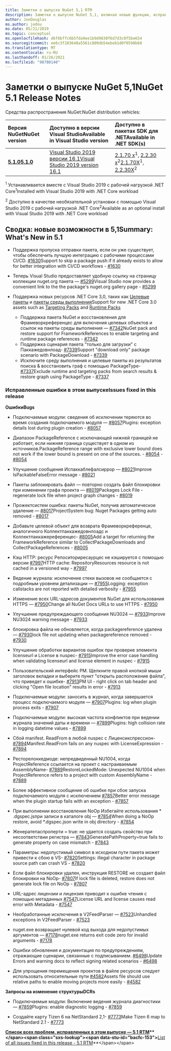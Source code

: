 ```yaml
---
title: Заметки о выпуске NuGet 5,1 RTM
description: Заметки о выпуске NuGet 5,1, включая новые функции, исправления ошибок и DCR.
author: JonDouglas
ms.author: jodou
ms.date: 05/21/2019
ms.topic: conceptual
ms.openlocfilehash: d6f6bffc6b5fda9ee1b9d9830f6d7d3c0f5be654
ms.sourcegitcommit: ee6c3f203648a5561c809db54ebeb1d0f0598b68
ms.translationtype: MT
ms.contentlocale: ru-RU
ms.lasthandoff: 01/26/2021
ms.locfileid: "98780140"
---
```

# <a name="nuget-51-release-notes"></a><span data-ttu-id="bacfc-103">Заметки о выпуске NuGet 5,1</span><span class="sxs-lookup"><span data-stu-id="bacfc-103">NuGet 5.1 Release Notes</span></span>

<span data-ttu-id="bacfc-104">Средства распространения NuGet:</span><span class="sxs-lookup"><span data-stu-id="bacfc-104">NuGet distribution vehicles:</span></span>

| <span data-ttu-id="bacfc-105">Версия NuGet</span><span class="sxs-lookup"><span data-stu-id="bacfc-105">NuGet version</span></span> | <span data-ttu-id="bacfc-106">Доступно в версии Visual Studio</span><span class="sxs-lookup"><span data-stu-id="bacfc-106">Available in Visual Studio version</span></span>| <span data-ttu-id="bacfc-107">Доступно в пакетах SDK для .NET</span><span class="sxs-lookup"><span data-stu-id="bacfc-107">Available in .NET SDK(s)</span></span>|
|:---|:---|:---|
| [<span data-ttu-id="bacfc-108">**5.1.0**</span><span class="sxs-lookup"><span data-stu-id="bacfc-108">**5.1.0**</span></span>](https://nuget.org/downloads) | [<span data-ttu-id="bacfc-109">Visual Studio 2019 версии 16.1</span><span class="sxs-lookup"><span data-stu-id="bacfc-109">Visual Studio 2019 version 16.1</span></span>](https://visualstudio.microsoft.com/downloads/) | <span data-ttu-id="bacfc-110">[2.1.70 x](https://dotnet.microsoft.com/download/dotnet-core/2.1)<sup>1</sup>, [2.2.30 x](https://dotnet.microsoft.com/download/dotnet-core/2.2)<sup>2</sup></span><span class="sxs-lookup"><span data-stu-id="bacfc-110">[2.1.70X](https://dotnet.microsoft.com/download/dotnet-core/2.1)<sup>1</sup>, [2.2.30X](https://dotnet.microsoft.com/download/dotnet-core/2.2)<sup>2</sup></span></span> |

<span data-ttu-id="bacfc-111"><sup>1</sup> Устанавливается вместе с Visual Studio 2019 с рабочей нагрузкой .NET Core</span><span class="sxs-lookup"><span data-stu-id="bacfc-111"><sup>1</sup>Installed with Visual Studio 2019 with .NET Core workload</span></span> 

<span data-ttu-id="bacfc-112"><sup>2</sup> Доступно в качестве необязательной установки с помощью Visual Studio 2019 с рабочей нагрузкой .NET Core</span><span class="sxs-lookup"><span data-stu-id="bacfc-112"><sup>2</sup>Available as an optional install with Visual Studio 2019 with .NET Core workload</span></span>

## <a name="summary-whats-new-in-51"></a><span data-ttu-id="bacfc-113">Сводка: новые возможности в 5,1</span><span class="sxs-lookup"><span data-stu-id="bacfc-113">Summary: What's New in 5.1</span></span>

* <span data-ttu-id="bacfc-114">Поддержка пропуска отправки пакета, если он уже существует, чтобы обеспечить лучшую интеграцию с рабочими процессами CI/CD. [#1630](https://github.com/NuGet/Home/issues/1630#issuecomment-483461100)</span><span class="sxs-lookup"><span data-stu-id="bacfc-114">Support to skip a package push if it already exists to allow for better integration with CI/CD workflows - [#1630](https://github.com/NuGet/Home/issues/1630#issuecomment-483461100)</span></span>

* <span data-ttu-id="bacfc-115">Теперь Visual Studio предоставляет удобную ссылку на страницу коллекции nuget.org пакета — [#5299](https://github.com/NuGet/Home/issues/5299#issuecomment-494458510)</span><span class="sxs-lookup"><span data-stu-id="bacfc-115">Visual Studio now provides a convenient link to the the package's nuget.org gallery page - [#5299](https://github.com/NuGet/Home/issues/5299#issuecomment-494458510)</span></span>

* <span data-ttu-id="bacfc-116">Поддержка новых ресурсов .NET Core 3,0, таких как [Целевые пакеты](https://github.com/dotnet/cli/issues/10006) и [пакеты среды выполнения](https://github.com/dotnet/cli/issues/10007)</span><span class="sxs-lookup"><span data-stu-id="bacfc-116">Support for new .NET Core 3.0 assets such as [Targeting Packs](https://github.com/dotnet/cli/issues/10006) and [Runtime Packs](https://github.com/dotnet/cli/issues/10007)</span></span>
  * <span data-ttu-id="bacfc-117">Поддержка пакета NuGet и восстановления для Фрамеворкреференцес для включения целевых объектов и ссылок на пакеты среды выполнения — [#7342](https://github.com/NuGet/Home/issues/7342)</span><span class="sxs-lookup"><span data-stu-id="bacfc-117">NuGet pack and restore support for FrameworkReferences to enable targeting and runtime package references - [#7342](https://github.com/NuGet/Home/issues/7342)</span></span>
  * <span data-ttu-id="bacfc-118">Поддержка сценария пакета "только для загрузки" с Паккажедовнлоад- [#7339](https://github.com/NuGet/Home/issues/7339)</span><span class="sxs-lookup"><span data-stu-id="bacfc-118">Support "download only" package scenario with PackageDownload - [#7339](https://github.com/NuGet/Home/issues/7339)</span></span>
  * <span data-ttu-id="bacfc-119">Исключите среду выполнения и целевые пакеты из результатов поиска & восстановить граф с помощью PackageType- [#7337](https://github.com/NuGet/Home/issues/7337)</span><span class="sxs-lookup"><span data-stu-id="bacfc-119">Exclude runtime and targeting packs from search results & restore graph using PackageType - [#7337](https://github.com/NuGet/Home/issues/7337)</span></span>

### <a name="issues-fixed-in-this-release"></a><span data-ttu-id="bacfc-120">Исправленные ошибки в этом выпуске</span><span class="sxs-lookup"><span data-stu-id="bacfc-120">Issues fixed in this release</span></span>

<span data-ttu-id="bacfc-121">**Ошибки**</span><span class="sxs-lookup"><span data-stu-id="bacfc-121">**Bugs**</span></span>

* <span data-ttu-id="bacfc-122">Подключаемые модули: сведения об исключении теряются во время создания подключаемого модуля — [#8057](https://github.com/NuGet/Home/issues/8057)</span><span class="sxs-lookup"><span data-stu-id="bacfc-122">Plugins:  exception details lost during plugin creation - [#8057](https://github.com/NuGet/Home/issues/8057)</span></span>

* <span data-ttu-id="bacfc-123">Диапазон PackageReference с исключающей нижней границей не работает, если нижняя граница существует в одном из источников.</span><span class="sxs-lookup"><span data-stu-id="bacfc-123">PackageReference range with exclusive lower bound does not work if the lower bound is present on one of the sources.</span></span><span data-ttu-id="bacfc-124"> - [#8054](https://github.com/NuGet/Home/issues/8054)</span><span class="sxs-lookup"><span data-stu-id="bacfc-124"> - [#8054](https://github.com/NuGet/Home/issues/8054)</span></span>

* <span data-ttu-id="bacfc-125">Улучшение сообщения Испаккаблефалсиррор — [#8021](https://github.com/NuGet/Home/issues/8021)</span><span class="sxs-lookup"><span data-stu-id="bacfc-125">Improve IsPackableFalseError message - [#8021](https://github.com/NuGet/Home/issues/8021)</span></span>

* <span data-ttu-id="bacfc-126">Пакеты заблокировать файл — повторно создать файл блокировки при изменении графа проекта — [#8019](https://github.com/NuGet/Home/issues/8019)</span><span class="sxs-lookup"><span data-stu-id="bacfc-126">Packages Lock File - regenerate lock file when project graph changes - [#8019](https://github.com/NuGet/Home/issues/8019)</span></span>

* <span data-ttu-id="bacfc-127">Прожектсистем ошибка: пакеты NuGet, получив автоматическое удаление — [#8017](https://github.com/NuGet/Home/issues/8017)</span><span class="sxs-lookup"><span data-stu-id="bacfc-127">ProjectSystem bug: Nuget Packages getting auto removed - [#8017](https://github.com/NuGet/Home/issues/8017)</span></span>

* <span data-ttu-id="bacfc-128">Добавьте целевой объект для возврата Фрамеворкреференце, аналогичного Коллектпаккажедовнлоадс и Коллектпаккажереференцес- [#8005](https://github.com/NuGet/Home/issues/8005)</span><span class="sxs-lookup"><span data-stu-id="bacfc-128">Add a target for returning the FrameworkReference similar to CollectPackageDownloads and CollectPackageReferences - [#8005](https://github.com/NuGet/Home/issues/8005)</span></span>

* <span data-ttu-id="bacfc-129">Кэш HTTP: ресурс Репоситориресаурцес не кэшируется с помощью версии [#7997](https://github.com/NuGet/Home/issues/7997)</span><span class="sxs-lookup"><span data-stu-id="bacfc-129">HTTP cache:  RepositoryResources resource is not cached in a versioned way - [#7997](https://github.com/NuGet/Home/issues/7997)</span></span>

* <span data-ttu-id="bacfc-130">Ведение журнала: исключение стеки вызовов не сообщается с подробным уровнем детализации — [#7955](https://github.com/NuGet/Home/issues/7955)</span><span class="sxs-lookup"><span data-stu-id="bacfc-130">Logging:  exception callstacks are not reported with detailed verbosity - [#7955](https://github.com/NuGet/Home/issues/7955)</span></span>

* <span data-ttu-id="bacfc-131">Изменение всех URL-адресов документов NuGet для использования HTTPS — [#7950](https://github.com/NuGet/Home/issues/7950)</span><span class="sxs-lookup"><span data-stu-id="bacfc-131">Change all NuGet Docs URLs to use HTTPS - [#7950](https://github.com/NuGet/Home/issues/7950)</span></span>

* <span data-ttu-id="bacfc-132">Улучшение предупреждающего сообщения NU3024 — [#7933](https://github.com/NuGet/Home/issues/7933)</span><span class="sxs-lookup"><span data-stu-id="bacfc-132">Improve NU3024 warning message - [#7933](https://github.com/NuGet/Home/issues/7933)</span></span>

* <span data-ttu-id="bacfc-133">блокировка файла не обновляется, когда packagereference удалена — [#7930](https://github.com/NuGet/Home/issues/7930)</span><span class="sxs-lookup"><span data-stu-id="bacfc-133">lock file not updating when packagereference removed - [#7930](https://github.com/NuGet/Home/issues/7930)</span></span>

* <span data-ttu-id="bacfc-134">Улучшение обработки вариантов ошибок при проверке элемента licenseurl и License в nuspec- [#7915](https://github.com/NuGet/Home/issues/7915)</span><span class="sxs-lookup"><span data-stu-id="bacfc-134">Improve the error case handling when validating licenseurl and license element in nuspec - [#7915](https://github.com/NuGet/Home/issues/7915)</span></span>

* <span data-ttu-id="bacfc-135">Пользовательский интерфейс PM. Щелкните правой кнопкой мыши заголовок вкладки и выберите пункт "открыть расположение файла", что приведет к ошибке- [#7913](https://github.com/NuGet/Home/issues/7913)</span><span class="sxs-lookup"><span data-stu-id="bacfc-135">PM UI - right click on tab header and clicking "Open file location" results in error - [#7913](https://github.com/NuGet/Home/issues/7913)</span></span>

* <span data-ttu-id="bacfc-136">Подключаемые модули: заносить в журнал, когда завершается процесс подключаемого модуля — [#7907](https://github.com/NuGet/Home/issues/7907)</span><span class="sxs-lookup"><span data-stu-id="bacfc-136">Plugins:  log when plugin process exits - [#7907](https://github.com/NuGet/Home/issues/7907)</span></span>

* <span data-ttu-id="bacfc-137">Подключаемые модули: высокая частота конфликтов при ведении журнала значений даты и времени — [#7899](https://github.com/NuGet/Home/issues/7899)</span><span class="sxs-lookup"><span data-stu-id="bacfc-137">Plugins:  high collision rate in logging datetime values - [#7899](https://github.com/NuGet/Home/issues/7899)</span></span>

* <span data-ttu-id="bacfc-138">Сбой manifest. ReadFrom в любой nuspec с Лиценсикспрессион- [#7894](https://github.com/NuGet/Home/issues/7894)</span><span class="sxs-lookup"><span data-stu-id="bacfc-138">Manifest.ReadFrom fails on any nuspec with LicenseExpression - [#7894](https://github.com/NuGet/Home/issues/7894)</span></span>

* <span data-ttu-id="bacfc-139">Ресторелоккедмоде: непредвиденный NU1004, когда ProjectReference ссылается на проект с настраиваемым AssemblyName- [#7889](https://github.com/NuGet/Home/issues/7889)</span><span class="sxs-lookup"><span data-stu-id="bacfc-139">RestoreLockedMode: Unexpected NU1004 when ProjectReference refers to a project with custom AssemblyName - [#7889](https://github.com/NuGet/Home/issues/7889)</span></span>

* <span data-ttu-id="bacfc-140">Более эффективное сообщение об ошибке при сбое запуска подключаемого модуля с исключением [#7857](https://github.com/NuGet/Home/issues/7857)</span><span class="sxs-lookup"><span data-stu-id="bacfc-140">Better error message when the plugin startup fails with an exception - [#7857](https://github.com/NuGet/Home/issues/7857)</span></span>

* <span data-ttu-id="bacfc-141">При выполнении восстановления NoOp Избегайте использования \* .dgspec.jsпри записи в каталоге obj — [#7854](https://github.com/NuGet/Home/issues/7854)</span><span class="sxs-lookup"><span data-stu-id="bacfc-141">When doing a NoOp restore, avoid \*.dgspec.json write in obj directory - [#7854](https://github.com/NuGet/Home/issues/7854)</span></span>

* <span data-ttu-id="bacfc-142">Женератепаспроперти = true: не удается создать свойство при несоответствии регистра — [#7843](https://github.com/NuGet/Home/issues/7843)</span><span class="sxs-lookup"><span data-stu-id="bacfc-142">GeneratePathProperty=true fails to generate property on case mismatch - [#7843](https://github.com/NuGet/Home/issues/7843)</span></span>

* <span data-ttu-id="bacfc-143">Параметры: недопустимый символ в исходном пути пакета может привести к сбою в VS- [#7820](https://github.com/NuGet/Home/issues/7820)</span><span class="sxs-lookup"><span data-stu-id="bacfc-143">Settings:  illegal character in package source path can crash VS - [#7820](https://github.com/NuGet/Home/issues/7820)</span></span>

* <span data-ttu-id="bacfc-144">Если файл блокировки удален, инструкция RESTORE не создает файл блокировки на NoOp- [#7807](https://github.com/NuGet/Home/issues/7807)</span><span class="sxs-lookup"><span data-stu-id="bacfc-144">If lock file is deleted, restore does not generate lock file on NoOp  - [#7807](https://github.com/NuGet/Home/issues/7807)</span></span>

* <span data-ttu-id="bacfc-145">URL-адрес лицензии и лицензия приводит к ошибке чтения с помощью метаданных [#7547](https://github.com/NuGet/Home/issues/7547)</span><span class="sxs-lookup"><span data-stu-id="bacfc-145">License URL and license causes read error with Metadata - [#7547](https://github.com/NuGet/Home/issues/7547)</span></span>

* <span data-ttu-id="bacfc-146">Необработанные исключения в V2FeedParser — [#7523](https://github.com/NuGet/Home/issues/7523)</span><span class="sxs-lookup"><span data-stu-id="bacfc-146">Unhandled exceptions in V2FeedParser - [#7523](https://github.com/NuGet/Home/issues/7523)</span></span>

* <span data-ttu-id="bacfc-147">nuget.exe возвращает нулевой код выхода для недопустимых аргументов — [#7178](https://github.com/NuGet/Home/issues/7178)</span><span class="sxs-lookup"><span data-stu-id="bacfc-147">nuget.exe returns exit code zero for invalid arguments - [#7178](https://github.com/NuGet/Home/issues/7178)</span></span>

* <span data-ttu-id="bacfc-148">Ошибки обновления и документация по предупреждениям, отражающие сценарии, связанные с подписыванием. [#6498](https://github.com/NuGet/Home/issues/6498)</span><span class="sxs-lookup"><span data-stu-id="bacfc-148">Update Errors and warning docs to reflect signing related scenarios - [#6498](https://github.com/NuGet/Home/issues/6498)</span></span>

* <span data-ttu-id="bacfc-149">Для упрощения перемещения проектов в файле ресурсов следует использовать относительные пути [#4582](https://github.com/NuGet/Home/issues/4582)</span><span class="sxs-lookup"><span data-stu-id="bacfc-149">Assets file should use relative paths to enable moving projects more easily - [#4582](https://github.com/NuGet/Home/issues/4582)</span></span>

<span data-ttu-id="bacfc-150">**Запросы на изменение структуры**</span><span class="sxs-lookup"><span data-stu-id="bacfc-150">**DCRs**</span></span>

* <span data-ttu-id="bacfc-151">Подключаемые модули: Включение ведения журнала диагностики — [#7859](https://github.com/NuGet/Home/issues/7859)</span><span class="sxs-lookup"><span data-stu-id="bacfc-151">Plugins:  enable diagnostic logging - [#7859](https://github.com/NuGet/Home/issues/7859)</span></span>

* <span data-ttu-id="bacfc-152">Создайте карту Tizen 6 на NetStandard 2,1- [#7773](https://github.com/NuGet/Home/issues/7773)</span><span class="sxs-lookup"><span data-stu-id="bacfc-152">Make Tizen 6 map to NetStandard 2.1 - [#7773](https://github.com/NuGet/Home/issues/7773)</span></span>

<span data-ttu-id="bacfc-153">**[Список всех проблем, исправленных в этом выпуске — 5,1 RTM](https://github.com/nuget/home/issues?q=is%3Aissue+is%3Aclosed+milestone%3A%225.1")**</span><span class="sxs-lookup"><span data-stu-id="bacfc-153">**[List of all issues fixed in this release - 5.1 RTM](https://github.com/nuget/home/issues?q=is%3Aissue+is%3Aclosed+milestone%3A%225.1")**</span></span>
